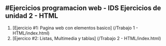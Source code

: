 #Ejercicios programacion web - IDS
Ejercicios de unidad 2 - HTML
---
1. [Ejercicio #1: Pagina web con elementos basico] (/Trabajo 1 - HTML/index.html)
2. [Ejercico #2: Listas, Multimedia y tablas] (/Trabajo 2 - HTML/index.html)
   

